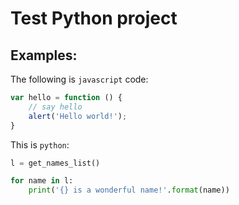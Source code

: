 # Test Python project


## Examples:


The following is `javascript` code:

```javascript
var hello = function () {
    // say hello
    alert('Hello world!');
}
```

This is `python`:

```python
l = get_names_list()

for name in l:
    print('{} is a wonderful name!'.format(name))
```
